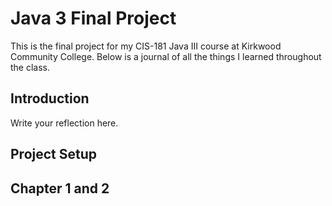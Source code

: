 # Java 3 Final Project

This is the final project for my CIS-181 Java III course at Kirkwood Community College. Below is a journal of all the things I learned throughout the class.

## Introduction

Write your reflection here.

## Project Setup

## Chapter 1 and 2

